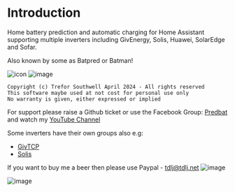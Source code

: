 # Introduction

Home battery prediction and automatic charging for Home Assistant supporting multiple inverters including GivEnergy, Solis, Huawei, SolarEdge and Sofar.

Also known by some as Batpred or Batman!

![icon](https://github.com/springfall2008/batpred/assets/48591903/7c207423-1423-4f88-beb2-d1da5cfbfeeb) ![image](https://github.com/springfall2008/batpred/assets/48591903/e98a0720-d2cf-4b71-94ab-97fe09b3cee1)

```text
Copyright (c) Trefor Southwell April 2024 - All rights reserved
This software maybe used at not cost for personal use only
No warranty is given, either expressed or implied
```

For support please raise a Github ticket or use the Facebook Group: [Predbat](https://www.facebook.com/groups/1477599886299106) and
watch my [YouTube Channel](https://www.youtube.com/@springfall2008)

Some inverters have their own groups also e.g:

- [GivTCP](https://www.facebook.com/groups/615579009972782)
- [Solis](https://www.facebook.com/groups/288045168816481)

If you want to buy me a beer then please use Paypal - [tdlj@tdlj.net](mailto:tdlj@tdlj.net)
![image](https://github.com/springfall2008/batpred/assets/48591903/b3a533ef-0862-4e0b-b272-30e254f58467)

![image](https://github.com/springfall2008/batpred/assets/48591903/ac4eb3ee-f00e-4014-9d1e-34e3358c37ed)
